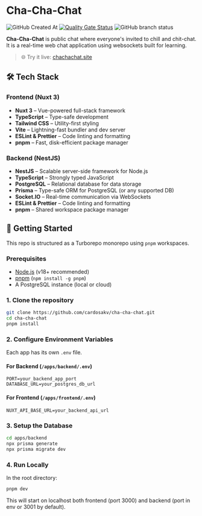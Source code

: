 # Cha-Cha-Chat

![GitHub Created At](https://img.shields.io/github/created-at/cardosakv/cha-cha-chat)
[![Quality Gate Status](https://sonarcloud.io/api/project_badges/measure?project=cardosakv_cha-cha-chat&metric=alert_status)](https://sonarcloud.io/summary/new_code?id=cardosakv_cha-cha-chat)
![GitHub branch status](https://img.shields.io/github/checks-status/cardosakv/cha-cha-chat/master)

**Cha-Cha-Chat** is public chat where everyone's invited to chill and chit-chat. It is a real-time web chat application using websockets built for learning.

> 🌐 Try it live: [chachachat.site](https://chachachat.site)

## 🛠️ Tech Stack

### Frontend (Nuxt 3)

- **Nuxt 3** – Vue-powered full-stack framework
- **TypeScript** – Type-safe development
- **Tailwind CSS** – Utility-first styling
- **Vite** – Lightning-fast bundler and dev server
- **ESLint & Prettier** – Code linting and formatting
- **pnpm** – Fast, disk-efficient package manager

### Backend (NestJS)

- **NestJS** – Scalable server-side framework for Node.js
- **TypeScript** – Strongly typed JavaScript
- **PostgreSQL** – Relational database for data storage
- **Prisma** – Type-safe ORM for PostgreSQL (or any supported DB)
- **Socket.IO** – Real-time communication via WebSockets
- **ESLint & Prettier** – Code linting and formatting
- **pnpm** – Shared workspace package manager

## 🚀 Getting Started

This repo is structured as a Turborepo monorepo using `pnpm` workspaces.

### Prerequisites

- [Node.js](https://nodejs.org/en/) (v18+ recommended)
- [pnpm](https://pnpm.io/) (`npm install -g pnpm`)
- A PostgreSQL instance (local or cloud)

### 1. Clone the repository

```bash
git clone https://github.com/cardosakv/cha-cha-chat.git
cd cha-cha-chat
pnpm install
```

### 2. Configure Environment Variables

Each app has its own `.env` file.

#### For Backend (`/apps/backend/.env`)

```env
PORT=your_backend_app_port
DATABASE_URL=your_postgres_db_url
```

#### For Frontend (`/apps/frontend/.env`)

```env
NUXT_API_BASE_URL=your_backend_api_url
```

### 3. Setup the Database

```bash
cd apps/backend
npx prisma generate
npx prisma migrate dev
```

### 4. Run Locally

In the root directory:

```bash
pnpm dev
```

This will start on localhost both frontend (port 3000) and backend (port in env or 3001 by default).

